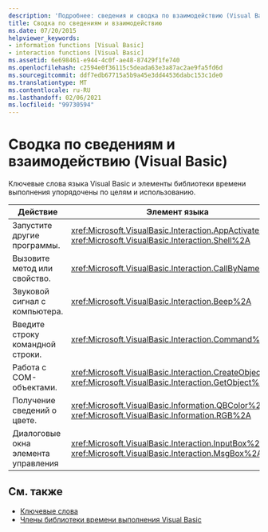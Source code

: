 ```yaml
---
description: 'Подробнее: сведения и сводка по взаимодействию (Visual Basic)'
title: Сводка по сведениям и взаимодействию
ms.date: 07/20/2015
helpviewer_keywords:
- information functions [Visual Basic]
- interaction functions [Visual Basic]
ms.assetid: 6e698461-e944-4c0f-ae48-87429f1fe740
ms.openlocfilehash: c2594e0f36115c5deada63e3a87ac2ae9fa5fd6d
ms.sourcegitcommit: ddf7edb67715a5b9a45e3dd44536dabc153c1de0
ms.translationtype: MT
ms.contentlocale: ru-RU
ms.lasthandoff: 02/06/2021
ms.locfileid: "99730594"
---
```

# <a name="information-and-interaction-summary-visual-basic"></a>Сводка по сведениям и взаимодействию (Visual Basic)

Ключевые слова языка Visual Basic и элементы библиотеки времени выполнения упорядочены по целям и использованию.  
  
|Действие|Элемент языка|  
|------------|----------------------|  
|Запустите другие программы.|<xref:Microsoft.VisualBasic.Interaction.AppActivate%2A>, <xref:Microsoft.VisualBasic.Interaction.Shell%2A>|  
|Вызовите метод или свойство.|<xref:Microsoft.VisualBasic.Interaction.CallByName%2A>|  
|Звуковой сигнал с компьютера.|<xref:Microsoft.VisualBasic.Interaction.Beep%2A>|  
|Введите строку командной строки.|<xref:Microsoft.VisualBasic.Interaction.Command%2A>|  
|Работа с COM-объектами.|<xref:Microsoft.VisualBasic.Interaction.CreateObject%2A>, <xref:Microsoft.VisualBasic.Interaction.GetObject%2A>|  
|Получение сведений о цвете.|<xref:Microsoft.VisualBasic.Information.QBColor%2A>, <xref:Microsoft.VisualBasic.Information.RGB%2A>|  
|Диалоговые окна элемента управления|<xref:Microsoft.VisualBasic.Interaction.InputBox%2A>, <xref:Microsoft.VisualBasic.Interaction.MsgBox%2A>|  
  
## <a name="see-also"></a>См. также

- [Ключевые слова](index.md)
- [Члены библиотеки времени выполнения Visual Basic](../runtime-library-members.md)
